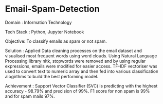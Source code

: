 # Email-Spam-Detection

Domain : Information Technology

Tech Stack : Python, Jupyter Notebook

Objective: To classify emails as spam or not spam.

Solution : Applied Data cleaning processes on the email dataset and visualised most frequent words using word clouds. Using Natural Language Processing library nltk, stopwords were removed and by using regular expressions, emails were modified for easier access. TF-IDF vectoriser was used to convert text to numeric array and then fed into various classification alogirthms to build the best performing model. 

Achievement : Support Vector Classifier (SVC) is predicting with the highest accuracy - 98.79% and precision of 99%. F1 score for non spam is 99% and for spam mails 97%.
